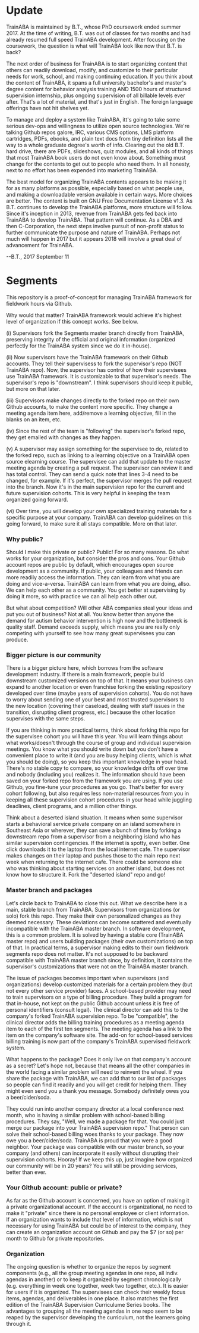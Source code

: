 # Update
TrainABA is maintained by B.T., whose PhD coursework ended summer 2017. At the time of writing, B.T. was out of classes for two months and had already resumed full speed TrainABA development. After focusing on the coursework, the question is what will TrainABA look like now that B.T. is back?

The next order of business for TrainABA is to start organizing content that others can readily download, modify, and customize to their particular needs for work, school, and making continuing education. If you think about the content of TrainABA, it spans a full university bachelor's and master's degree content for behavior analysis training AND 1500 hours of structured supervision internship, plus ongoing supervision of all billable levels ever after. That's a lot of material, and that's just in English. The foreign language offerings have not hit shelves yet.

To manage and deploy a system like TrainABA, itt's going to take some serious dev-ops and willingness to utilize open source technologies. We're talking Github repos galore, IRC, various CMS options, LMS platform cartridges, PDFs, ebooks, and plain text docs from tiny definition lists all the way to a whole graduate degree's worth of info. Clearing out the old B.T. hard drive, there are PDFs, slideshows, quiz modules, and all kinds of things that most TrainABA book users do not even know about. Something must change for the contents to get out to people who need them. In all honesty, next to no effort has been expended into marketing TrainABA.

The best model for organizing TrainABA contents appears to be making it for as many platforms as possible, especially based on what people use, and making a downloadable version available in certain ways. More choices are better. The content is built on GNU Free Documentation License v1.3. As B.T. continues to develop the TrainABA platforms, more structure will follow. Since it's inception in 2013, revenue from TrainABA gets fed back into TrainABA to develop TrainABA. That pattern will continue. As a DBA and then C-Corporation, the next steps involve pursuit of non-profit status to further communicate the purpose and nature of TrainABA. Perhaps not much will happen in 2017 but it appears 2018 will involve a great deal of advancement for TrainABA. 

--B.T., 2017 September 11

# Segments
This repository is a proof-of-concept for managing TrainABA framework for fieldwork hours via Github. 

Why would that matter? TrainABA framework would achieve it's highest level of organization if this concept works. See below.

(i) Supervisors fork the Segments master branch directly from TrainABA, preserving integrity of the official and original information (organized perfectly for the TrainABA system since we do it in-house).

(ii) Now supervisors have the TrainABA framework on their Github accounts. They tell their supervisess to fork the supervisor's repo (NOT TrainABA repo). Now, the supervisor has control of how their supervisees use TrainABA framework. It is customizable to that supervisor's needs. The supervisor's repo is "downstream". I think supervisors should keep it public, but more on that later.

(iii) Supervisors make changes directly to the forked repo on their own Github accounts, to make the content more specific. They change a meeting agenda item here, add/remove a learning objective, fill in the blanks on an item, etc.  

(iv) Since the rest of the team is "following" the supervisor's forked repo, they get emailed with changes as they happen. 

(v) A supervisor may assign something for the supervisee to do, related to the forked repo, such as linking to a learning objective on a TrainABA open source elearning course. The supervisee can add that update to the master meeting agenda by creating a pull request. The supervisor can review it and has total control. They can send a quick note that lines 3-4 need to be changed, for example. If it's perfect, the supervisor merges the pull request into the branch. Now it's in the main supervision repo for the current and future supervision cohorts. This is very helpful in keeping the team organized going forward.

(vi) Over time, you will develop your own specialized training materials for a specific purpose at your company. TrainABA can develop guidelines on this going forward, to make sure it all stays compatible. More on that later. 

### Why public?

Should I make this private or public?
Public! For so many reasons. Do what works for your organization, but consider the pros and cons. Your Github account repos are public by default, which encourages open source development as a community. If public, your colleagues and friends can more readily access the information. They can learn from what you are doing and vice-a-versa. TrainABA can learn from what you are doing, allso. We can help each other as a community. You get better at supervising by doing it more, so with practice we can all help each other out. 

But what about competition? Will other ABA companies steal your ideas and put you out of business? Not at all. You know better than anyone the demand for autism behavior intervention is high now and the bottleneck is quality staff. Demand exceeds supply, which means you are really only competing with yourself to see how many great supervisees you can produce. 

### Bigger picture is our community 

There is a bigger picture here, which borrows from the software development industry. If there is a main framework, people build downstream customized versions on top of that. It means your business can expand to another location or even franchise forking the existing repository developed over time (maybe years of supervision cohorts). You do not have to worry about sending one of your best and most trusted supervisors to the new location (covering their caseload, dealing with staff issues in the transition, disrupting client progress, etc.) because the other location supervises with the same steps.

If you are thinking in more practical terms, think about forking this repo for the supervisee cohort you will have this year. You will learn things about what works/doesn't through the course of group and individual supervision meetings. You know what you should write down but you don't have a convenient place to write it (and you are busy helping clients, which is what you should be doing), so you keep this important knowledge in your head. There's no stable copy to compare, so your knowledge drifts off over time and nobody (including you) realizes it. The information should have been saved on your forked repo from the framework you are using. If you use Github, you fine-tune your procedures as you go. That's better for every cohort following, but also requires less non-material resources from you in keeping all these supervision cohort procedures in your head while juggling deadlines, client programs, and a million other things. 
  
Think about a deserted island situation. It means when some supervisor starts a behavioral service private company on an island somewhere in Southeast Asia or wherever, they can save a bunch of time by forking a downstream repo from a supervisor from a neighboring island who has similar supervision contingencies. If the internet is spotty, even better. One click downloads it to the laptop from the local internet cafe. The supervisor makes changes on their laptop and pushes those to the main repo next week when returning to the internet cafe. There could be someone else who was thinking about starting services on another island, but does not know how to structure it. Fork the "deserted island" repo and go!


### Master branch and packages 

Let's circle back to TrainABA to close this out. What we describe here is a main, stable branch from TrainABA. Supervisors from organizations (or solo) fork this repo. They make their own personalized changes as they deemed necessary. These deviations can become scattered and eventually incompatible with the TrainABA master branch. In software development, this is a common problem. It is solved by having a stable core (TrainABA master repo) and users building packages (their own customizations) on top of that. In practical terms, a supervisor making edits to their own fieldwork segments repo does not matter. It's not supposed to be backward compatible with TrainABA master branch since, by definition, it contains the supervisor's customizations that were not on the TrainABA master branch.

The issue of packages becomes important when supervisors (and organizations) develop customized materials for a certain problem they (but not every other service provider) faces. A school-based provider may need to train supervisors on a type of billing procedure. They build a program for that in-house, not kept on the public Github account unless it is free of personal identifiers (consult legal). The clinical director can add this to the company's forked TrainABA supervision repo. To be "compatible", the clinical director adds the billing training procedures as a meeting agenda item to each of the first ten segments. The meeting agenda has a link to the item on the company's software site. The add-on for school-based services billing training is now part of the company's TrainABA supervised fieldwork system. 

What happens to the package? Does it only live on that company's account as a secret? Let's hope not, because that means all the other companies in the world facing a similar problem will need to reinvent the wheel. If you share the package with TrainABA, we can add that to our list of packages so people can find it readily and you will get credit for helping them. They might even send you a thank you message. Somebody definitely owes you a beer/cider/soda.


They could run into another company director at a local conference next month, who is having a similar problem with school-based billing procedures. They say, "Well, we made a package for that. You could just merge our package into your TrainABA supervision repo." That person can solve their school-based billing woes thanks to your package. They now owe you a beer/cider/soda. TrainABA is proud that you were a good neighbor. Your package was compatible with our master branch, so your company (and others) can incorporate it easily without disrupting their supervision cohorts. Hooray! If we keep this up, just imagine how organized our community will be in 20 years? You will still be providing services, better than ever. 


### Your Github account: public or private?

As far as the Github account is concerned, you have an option of making it a private organizational account. If the account is organizational, no need to make it "private" since there is no personal employee or client information. If an organization wants to include that level of information, which is not necessary for using TrainABA but could be of interest to the company, they can create an organization account on Github and pay the $7 (or so) per month to Github for private repositories. 

### Organization

The ongoing question is whether to organize the repos by segment components (e.g., all the group meeting agendas in one repo, all indiv. agendas in another) or to keep it organized by segment chronologically (e.g. everything in week one together, week two together, etc.). It is easier for users if it is organized. The supervisees can check their weekly focus items, agendas, and deliverables in one place. It also matches the first edition of the TrainABA Supervision Curriculume Series books. The advantages to grouping all the meeting agendas in one repo seem to be reaped by the supervisor developing the curriculum, not the learners going through it. 
